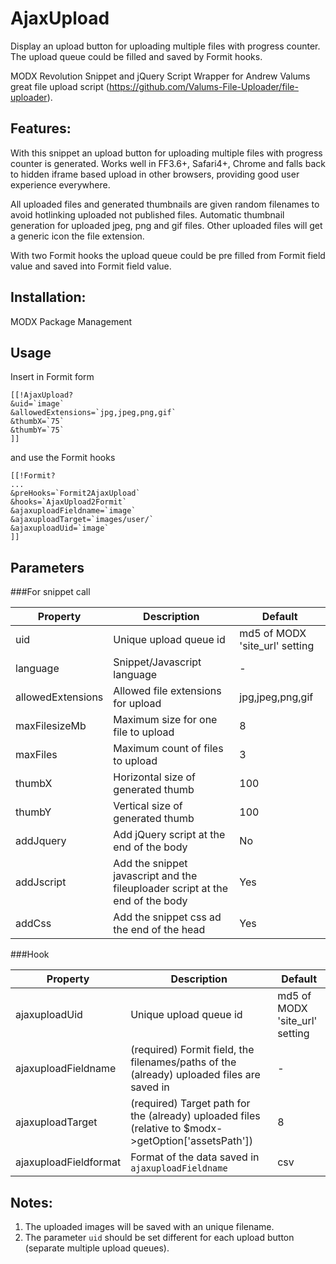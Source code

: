 AjaxUpload
================================================================================

Display an upload button for uploading multiple files with progress counter. The
upload queue could be filled and saved by Formit hooks.

MODX Revolution Snippet and jQuery Script Wrapper for Andrew Valums great file
upload script (https://github.com/Valums-File-Uploader/file-uploader).

Features:
--------------------------------------------------------------------------------
With this snippet an upload button for uploading multiple files with
progress counter is generated. Works well in FF3.6+, Safari4+, Chrome and falls
back to hidden iframe based upload in other browsers, providing good user
experience everywhere.

All uploaded files and generated thumbnails are given random filenames to avoid
hotlinking uploaded not published files. Automatic thumbnail generation for
uploaded jpeg, png and gif files. Other uploaded files will get a generic icon
the file extension.

With two Formit hooks the upload queue could be pre filled from Formit field
value and saved into Formit field value.

Installation:
--------------------------------------------------------------------------------
MODX Package Management

Usage
--------------------------------------------------------------------------------

Insert in Formit form

```
[[!AjaxUpload?
&uid=`image`
&allowedExtensions=`jpg,jpeg,png,gif`
&thumbX=`75`
&thumbY=`75`
]]
```

and use the Formit hooks

```
[[!Formit?
...
&preHooks=`Formit2AjaxUpload`
&hooks=`AjaxUpload2Formit`
&ajaxuploadFieldname=`image`
&ajaxuploadTarget=`images/user/`
&ajaxuploadUid=`image`
]]
```

Parameters
--------------------------------------------------------------------------------

###For snippet call

Property | Description | Default
---- | ----------- | -------
uid | Unique upload queue id | md5 of MODX 'site_url' setting
language | Snippet/Javascript language | -
allowedExtensions | Allowed file extensions for upload | jpg,jpeg,png,gif
maxFilesizeMb | Maximum size for one file to upload | 8
maxFiles | Maximum count of files to upload | 3
thumbX | Horizontal size of generated thumb | 100
thumbY | Vertical size of generated thumb | 100
addJquery | Add jQuery script at the end of the body | No
addJscript | Add the snippet javascript and the fileuploader script at the end of the body | Yes
addCss | Add the snippet css ad the end of the head | Yes

###Hook

Property | Description | Default
---- | ----------- | -------
ajaxuploadUid | Unique upload queue id | md5 of MODX 'site_url' setting
ajaxuploadFieldname | (required) Formit field, the filenames/paths of the (already) uploaded files are saved in | -
ajaxuploadTarget | (required) Target path for the (already) uploaded files (relative to $modx->getOption['assetsPath']) | 8
ajaxuploadFieldformat | Format of the data saved in `ajaxuploadFieldname` | csv

Notes:
--------------------------------------------------------------------------------
1. The uploaded images will be saved with an unique filename.
2. The parameter `uid` should be set different for each upload button (separate multiple upload queues).
